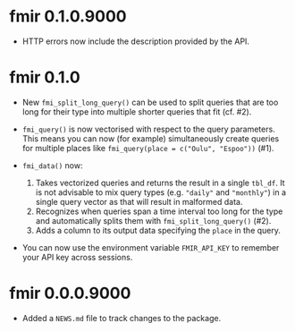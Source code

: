 # fmir 0.1.0.9000

* HTTP errors now include the description provided by the API.

# fmir 0.1.0

* New `fmi_split_long_query()` can be used to split queries that are too long
  for their type into multiple shorter queries that fit (cf. #2).
  
* `fmi_query()` is now vectorised with respect to the query parameters. This
  means you can now (for example) simultaneously create queries for multiple
  places like `fmi_query(place = c("Oulu", "Espoo"))` (#1).

* `fmi_data()` now:
    1. Takes vectorized queries and returns the result in a single `tbl_df`. It
       is not advisable to mix query types (e.g. `"daily"` and `"monthly"`) in
       a single query vector as that will result in malformed data.
    2. Recognizes when queries span a time interval too long for the type and
       automatically splits them with `fmi_split_long_query()` (#2).
    3. Adds a column to its output data specifying the `place` in the query.

* You can now use the environment variable `FMIR_API_KEY` to remember your API
  key across sessions.

# fmir 0.0.0.9000

* Added a `NEWS.md` file to track changes to the package.
